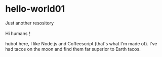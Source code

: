 # hello-world01
Just another resository

Hi humans！

hubot here, I like Node.js and Coffeescript (that's what I'm made of).
I've had tacos on the moon and find them far superior to Earth tacos.
